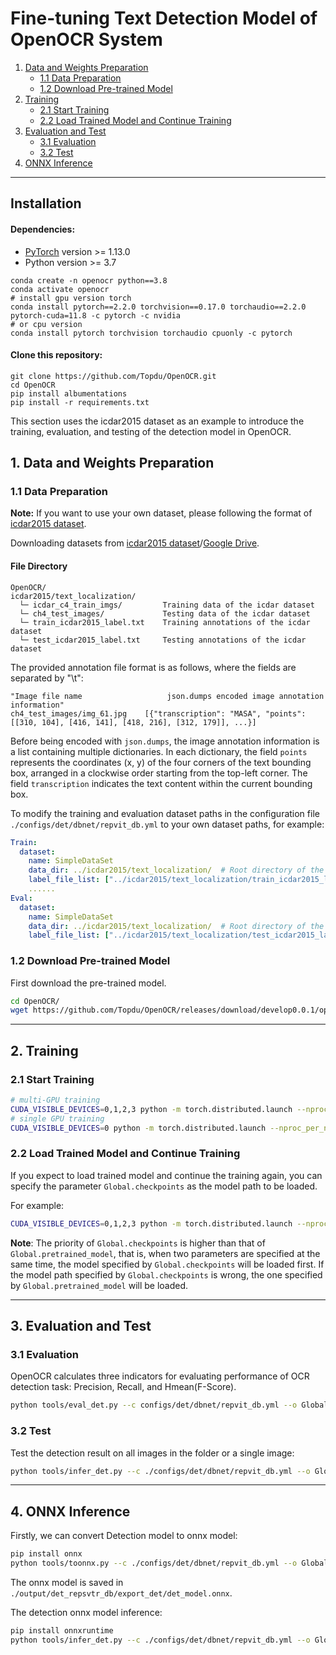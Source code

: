 # Fine-tuning Text Detection Model of OpenOCR System

1. [Data and Weights Preparation](#1-data-and-weights-preparation)
   - [1.1 Data Preparation](#11-data-preparation)
   - [1.2 Download Pre-trained Model](#12-download-pre-trained-model)
2. [Training](#2-training)
   - [2.1 Start Training](#21-start-training)
   - [2.2 Load Trained Model and Continue Training](#22-load-trained-model-and-continue-training)
3. [Evaluation and Test](#3-evaluation-and-test)
   - [3.1 Evaluation](#31-evaluation)
   - [3.2 Test](#32-test)
4. [ONNX Inference](#4-onnx-inference)

______________________________________________________________________

## Installation

#### Dependencies:

- [PyTorch](http://pytorch.org/) version >= 1.13.0
- Python version >= 3.7

```shell
conda create -n openocr python==3.8
conda activate openocr
# install gpu version torch
conda install pytorch==2.2.0 torchvision==0.17.0 torchaudio==2.2.0 pytorch-cuda=11.8 -c pytorch -c nvidia
# or cpu version
conda install pytorch torchvision torchaudio cpuonly -c pytorch
```

#### Clone this repository:

```shell
git clone https://github.com/Topdu/OpenOCR.git
cd OpenOCR
pip install albumentations
pip install -r requirements.txt
```

This section uses the icdar2015 dataset as an example to introduce the training, evaluation, and testing of the detection model in OpenOCR.

## 1. Data and Weights Preparation

### 1.1 Data Preparation

**Note:** If you want to use your own dataset, please following the format of [icdar2015 dataset](https://aistudio.baidu.com/datasetdetail/46088).

Downloading datasets from [icdar2015 dataset](https://aistudio.baidu.com/datasetdetail/46088)/[Google Drive](https://drive.google.com/file/d/1nfsYj-JzAqVouZPBDqmuP0Rkj6J6XFUJ/view?usp=sharing).

#### File Directory

```
OpenOCR/
icdar2015/text_localization/
  └─ icdar_c4_train_imgs/         Training data of the icdar dataset
  └─ ch4_test_images/             Testing data of the icdar dataset
  └─ train_icdar2015_label.txt    Training annotations of the icdar dataset
  └─ test_icdar2015_label.txt     Testing annotations of the icdar dataset
```

The provided annotation file format is as follows, where the fields are separated by "\\t":

```
"Image file name                   json.dumps encoded image annotation information"
ch4_test_images/img_61.jpg    [{"transcription": "MASA", "points": [[310, 104], [416, 141], [418, 216], [312, 179]], ...}]
```

Before being encoded with `json.dumps`, the image annotation information is a list containing multiple dictionaries. In each dictionary, the field `points` represents the coordinates (x, y) of the four corners of the text bounding box, arranged in a clockwise order starting from the top-left corner. The field `transcription` indicates the text content within the current bounding box.

To modify the training and evaluation dataset paths in the configuration file `./configs/det/dbnet/repvit_db.yml` to your own dataset paths, for example:

```yaml
Train:
  dataset:
    name: SimpleDataSet
    data_dir: ../icdar2015/text_localization/  # Root directory of the training dataset
    label_file_list: ["../icdar2015/text_localization/train_icdar2015_label.txt"]  # Path to the training label file
    ......
Eval:
  dataset:
    name: SimpleDataSet
    data_dir: ../icdar2015/text_localization/  # Root directory of the evaluation dataset
    label_file_list: ["../icdar2015/text_localization/test_icdar2015_label.txt"]  # Path to the evaluation label file
```

### 1.2 Download Pre-trained Model

First download the pre-trained model.

```bash
cd OpenOCR/
wget https://github.com/Topdu/OpenOCR/releases/download/develop0.0.1/openocr_det_repvit_ch.pth
```

______________________________________________________________________

## 2. Training

### 2.1 Start Training

```bash
# multi-GPU training
CUDA_VISIBLE_DEVICES=0,1,2,3 python -m torch.distributed.launch --nproc_per_node=4 tools/train_det.py --c configs/det/dbnet/repvit_db.yml --o Global.pretrained_model=./openocr_det_repvit_ch.pth
# single GPU training
CUDA_VISIBLE_DEVICES=0 python -m torch.distributed.launch --nproc_per_node=1 tools/train_det.py --c configs/det/dbnet/repvit_db.yml --o Global.pretrained_model=./openocr_det_repvit_ch.pth
```

### 2.2 Load Trained Model and Continue Training

If you expect to load trained model and continue the training again, you can specify the parameter `Global.checkpoints` as the model path to be loaded.

For example:

```bash
CUDA_VISIBLE_DEVICES=0,1,2,3 python -m torch.distributed.launch --nproc_per_node=4 tools/train_det.py --c configs/det/dbnet/repvit_db.yml --o Global.checkpoints=./your/trained/model
```

**Note**: The priority of `Global.checkpoints` is higher than that of `Global.pretrained_model`, that is, when two parameters are specified at the same time, the model specified by `Global.checkpoints` will be loaded first. If the model path specified by `Global.checkpoints` is wrong, the one specified by `Global.pretrained_model` will be loaded.

______________________________________________________________________

## 3. Evaluation and Test

### 3.1 Evaluation

OpenOCR calculates three indicators for evaluating performance of OCR detection task: Precision, Recall, and Hmean(F-Score).

```bash
python tools/eval_det.py --c configs/det/dbnet/repvit_db.yml --o Global.pretrained_model="{path/to/weights}/best.pth"
```

### 3.2 Test

Test the detection result on all images in the folder or a single image:

```bash
python tools/infer_det.py --c ./configs/det/dbnet/repvit_db.yml --o Global.infer_img=/path/img_fold or /path/img_file Global.pretrained_model={path/to/weights}/best.pth
```

______________________________________________________________________

## 4. ONNX Inference

Firstly, we can convert Detection model to onnx model:

```bash
pip install onnx
python tools/toonnx.py --c ./configs/det/dbnet/repvit_db.yml --o Global.device=cpu Global.pretrained_model={path/to/weights}/best.pth
```

The onnx model is saved in `./output/det_repsvtr_db/export_det/det_model.onnx`.

The detection onnx model inference:

```bash
pip install onnxruntime
python tools/infer_det.py --c ./configs/det/dbnet/repvit_db.yml --o Global.backend=onnx Global.device=cpu Global.infer_img=/path/img_fold or /path/img_file Global.onnx_model_path=./output/det_repsvtr_db/export_det/det_model.onnx
```
